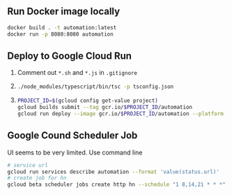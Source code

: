 ## Run Docker image locally

```bash
docker build . -t automation:latest
docker run -p 8080:8080 automation
```

## Deploy to Google Cloud Run

1.  Comment out `*.sh` and `*.js` in `.gitignore`
1.  ```bash
    ./node_modules/typescript/bin/tsc -p tsconfig.json
    ```
1.  ```bash
    PROJECT_ID=$(gcloud config get-value project)
    gcloud builds submit --tag gcr.io/$PROJECT_ID/automation
    gcloud run deploy --image gcr.io/$PROJECT_ID/automation --platform managed
    ```

## Google Cound Scheduler Job

UI seems to be very limited. Use command line

```bash
# service url
gcloud run services describe automation --format 'value(status.url)'
# create job for hn
gcloud beta scheduler jobs create http hn --schedule "1 8,14,21 * * *" --time-zone="America/New_York" --http-method=POST --headers="Content-Type=application/json" --message-body='{"jobType": "HN"}' --uri=[SERVICE-URL]--oidc-service-account-email=[SERVICE-ACCOUNT_NAME]@[PROJECT-ID].iam.gserviceaccount.com --oidc-token-audience=[SERVICE-URL]
```
